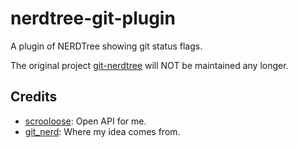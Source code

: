 nerdtree-git-plugin
===================

A plugin of NERDTree showing git status flags.

The original project [git-nerdtree](https://github.com/Xuyuanp/git-nerdtree) will NOT be maintained any longer.

## Credits

*  [scrooloose](https://github.com/scrooloose): Open API for me.
*  [git_nerd](https://github.com/swerner/git_nerd): Where my idea comes from.
